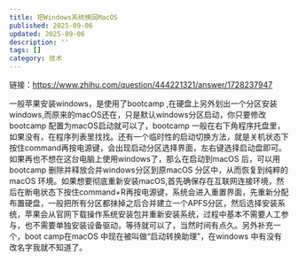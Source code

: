 ```yaml
---
title: 把Windows系统换回MacOS
published: 2025-09-06
updated: 2025-09-06
description: ''
tags: []
category: 技术
---
```



链接：https://www.zhihu.com/question/444221321/answer/1728237947



一般苹果安装windows，是使用了bootcamp ,在硬盘上另外划出一个分区安装windows,而原来的macOS还在，只是默认windows分区启动，你只要修改bootcamp 配置为macOS启动就可以了，bootcamp 一般在右下角程序托盘里，如果没有，在程序列表里找找。还有一个临时性的启动切换方法，就是关机状态下按住command再按电源键，会出现启动分区选择界面，左右键选择启动盘即可。如果再也不想在这台电脑上使用windows了，那么在启动到macOS 后，可以用bootcamp 删除并释放合并windows分区到原macOS 分区中，从而恢复到纯粹的macOS 环境。如果想要彻底重新安装macOS,首先确保存在互联网连接环境，然后在断电状态下按住command+R再按电源键，系统会进入重置界面，先重新分配布置硬盘，一般把所有分区都抹掉之后合并建立一个APFS分区，然后选择安装系统，苹果会从官网下载操作系统安装包并重新安装系统，过程中基本不需要人工参与，也不需要单独安装设备驱动，等待就可以了，当然时间有点久。另外补充一个，boot camp在macOS 中现在被叫做“启动转换助理”，在windows 中有没有改名字我就不知道了。